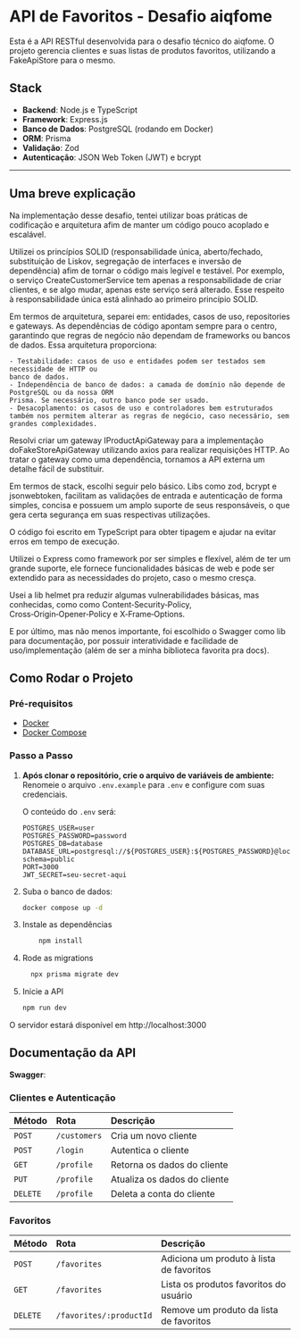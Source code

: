 # API de Favoritos - Desafio aiqfome

Esta é a API RESTful desenvolvida para o desafio técnico do aiqfome. O projeto gerencia clientes e suas listas de produtos favoritos, utilizando a FakeApiStore para o mesmo.

## Stack

- **Backend**: Node.js e TypeScript
- **Framework**: Express.js
- **Banco de Dados**: PostgreSQL (rodando em Docker)
- **ORM**: Prisma
- **Validação**: Zod
- **Autenticação**: JSON Web Token (JWT) e bcrypt

---

## Uma breve explicação

Na implementação desse desafio, tentei utilizar boas práticas de codificação e arquitetura afim de manter um código pouco acoplado e escalável.

Utilizei os princípios SOLID (responsabilidade única, aberto/fechado, substituição de Liskov, segregação de interfaces e inversão de dependência) afim de tornar o código mais legível e testável. Por exemplo, o serviço CreateCustomerService tem apenas a responsabilidade de criar clientes, e se algo mudar, apenas este serviço será alterado. Esse respeito à responsabilidade única está alinhado ao primeiro princípio SOLID.

Em termos de arquitetura, separei em: entidades, casos de uso, repositories e gateways. As dependências de código apontam sempre para o centro, garantindo que regras de negócio não dependam de frameworks ou bancos de dados.
Essa arquitetura proporciona: 
    
    - Testabilidade: casos de uso e entidades podem ser testados sem necessidade de HTTP ou
    banco de dados. 
    - Independência de banco de dados: a camada de domínio não depende de PostgreSQL ou da nossa ORM
    Prisma. Se necessário, outro banco pode ser usado. 
    - Desacoplamento: os casos de uso e controladores bem estruturados também nos permitem alterar as regras de negócio, caso necessário, sem grandes complexidades.

Resolvi criar um gateway IProductApiGateway para a implementação doFakeStoreApiGateway utilizando axios para realizar requisições HTTP. Ao tratar o gateway como uma dependência, tornamos a API externa um detalhe fácil de substituir.

Em termos de stack, escolhi seguir pelo básico. Libs como zod, bcrypt e jsonwebtoken, facilitam as validações de entrada e autenticação de forma simples, concisa e possuem um amplo suporte de seus responsáveis, o que gera certa segurança em suas respectivas utilizações.

O código foi escrito em TypeScript para obter tipagem e ajudar na evitar erros em tempo de execução.

Utilizei o Express como framework por ser simples e flexível, além de ter um grande suporte, ele fornece funcionalidades básicas de web e pode ser extendido para as necessidades do projeto, caso o mesmo cresça.

Usei a lib helmet pra reduzir algumas vulnerabilidades básicas, mas conhecidas, como como
Content‑Security‑Policy, Cross‑Origin‑Opener‑Policy e X‑Frame‑Options.

E por último, mas não menos importante, foi escolhido o Swagger como lib para documentação, por possuir interatividade e facilidade de uso/implementação (além de ser a minha biblioteca favorita pra docs).

## Como Rodar o Projeto

### Pré-requisitos

- [Docker](https://www.docker.com/get-started)
- [Docker Compose](https://docs.docker.com/compose/install/)

### Passo a Passo

1.  **Após clonar o repositório, crie o arquivo de variáveis de ambiente:**
    Renomeie o arquivo `.env.example` para `.env` e configure com suas credenciais.

    O conteúdo do `.env` será:

    ```env
    POSTGRES_USER=user
    POSTGRES_PASSWORD=password
    POSTGRES_DB=database
    DATABASE_URL=postgresql://${POSTGRES_USER}:${POSTGRES_PASSWORD}@localhost:5432/${POSTGRES_DB}?schema=public
    PORT=3000
    JWT_SECRET=seu-secret-aqui
    ```

2.  Suba o banco de dados:

    ```bash
    docker compose up -d
    ```

3.  Instale as dependências

    ```bash
        npm install
    ```

4.  Rode as migrations

    ```bash
      npx prisma migrate dev
    ```

5.  Inicie a API

    ```bash
    npm run dev
    ```

O servidor estará disponível em http://localhost:3000

## Documentação da API

**Swagger**:

### Clientes e Autenticação

| Método   | Rota         | Descrição                    |
| :------- | :----------- | :--------------------------- |
| `POST`   | `/customers` | Cria um novo cliente         |
| `POST`   | `/login`     | Autentica o cliente          |
| `GET`    | `/profile`   | Retorna os dados do cliente  |
| `PUT`    | `/profile`   | Atualiza os dados do cliente |
| `DELETE` | `/profile`   | Deleta a conta do cliente    |

### Favoritos

| Método   | Rota                    | Descrição                                |
| :------- | :---------------------- | :--------------------------------------- |
| `POST`   | `/favorites`            | Adiciona um produto à lista de favoritos |
| `GET`    | `/favorites`            | Lista os produtos favoritos do usuário   |
| `DELETE` | `/favorites/:productId` | Remove um produto da lista de favoritos  |
